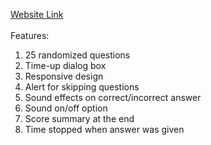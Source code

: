 [Website Link](https://quiz-app-js-project.netlify.app/) <br> <br>
Features: <br>
1. 25 randomized questions <br>
2. Time-up dialog box <br>
3. Responsive design <br>
4. Alert for skipping questions <br>
5. Sound effects on correct/incorrect answer <br>
6. Sound on/off option <br>
7. Score summary at the end <br>
8. Time stopped when answer was given
